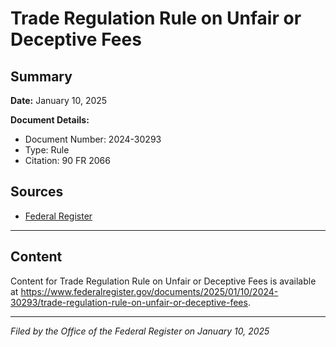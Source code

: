 # Trade Regulation Rule on Unfair or Deceptive Fees

## Summary

**Date:** January 10, 2025

**Document Details:**
- Document Number: 2024-30293
- Type: Rule
- Citation: 90 FR 2066

## Sources
- [Federal Register](https://www.federalregister.gov/documents/2025/01/10/2024-30293/trade-regulation-rule-on-unfair-or-deceptive-fees)

---

## Content

Content for Trade Regulation Rule on Unfair or Deceptive Fees is available at https://www.federalregister.gov/documents/2025/01/10/2024-30293/trade-regulation-rule-on-unfair-or-deceptive-fees.

---

*Filed by the Office of the Federal Register on January 10, 2025*
